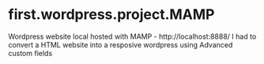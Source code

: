 # first.wordpress.project.MAMP
Wordpress website local hosted with MAMP - http://localhost:8888/
I had to convert a HTML website into a resposive wordpress  using Advanced custom fields
